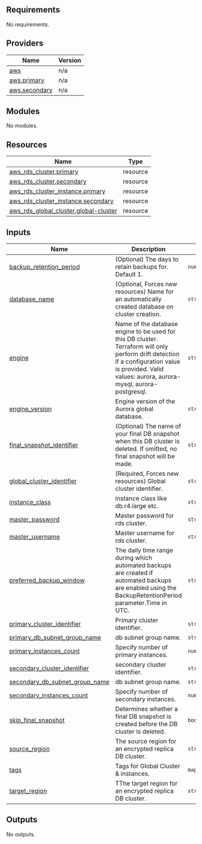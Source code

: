 <!-- BEGIN_TF_DOCS -->
## Requirements

No requirements.

## Providers

| Name | Version |
|------|---------|
| <a name="provider_aws"></a> [aws](#provider\_aws) | n/a |
| <a name="provider_aws.primary"></a> [aws.primary](#provider\_aws.primary) | n/a |
| <a name="provider_aws.secondary"></a> [aws.secondary](#provider\_aws.secondary) | n/a |

## Modules

No modules.

## Resources

| Name | Type |
|------|------|
| [aws_rds_cluster.primary](https://registry.terraform.io/providers/hashicorp/aws/latest/docs/resources/rds_cluster) | resource |
| [aws_rds_cluster.secondary](https://registry.terraform.io/providers/hashicorp/aws/latest/docs/resources/rds_cluster) | resource |
| [aws_rds_cluster_instance.primary](https://registry.terraform.io/providers/hashicorp/aws/latest/docs/resources/rds_cluster_instance) | resource |
| [aws_rds_cluster_instance.secondary](https://registry.terraform.io/providers/hashicorp/aws/latest/docs/resources/rds_cluster_instance) | resource |
| [aws_rds_global_cluster.global-cluster](https://registry.terraform.io/providers/hashicorp/aws/latest/docs/resources/rds_global_cluster) | resource |

## Inputs

| Name | Description | Type | Default | Required |
|------|-------------|------|---------|:--------:|
| <a name="input_backup_retention_period"></a> [backup\_retention\_period](#input\_backup\_retention\_period) | (Optional) The days to retain backups for. Default 1. | `number` | `1` | no |
| <a name="input_database_name"></a> [database\_name](#input\_database\_name) | (Optional, Forces new resources) Name for an automatically created database on cluster creation. | `string` | n/a | yes |
| <a name="input_engine"></a> [engine](#input\_engine) | Name of the database engine to be used for this DB cluster. Terraform will only perform drift detection if a configuration value is provided. Valid values: aurora, aurora-mysql, aurora-postgresql. | `string` | n/a | yes |
| <a name="input_engine_version"></a> [engine\_version](#input\_engine\_version) | Engine version of the Aurora global database. | `string` | n/a | yes |
| <a name="input_final_snapshot_identifier"></a> [final\_snapshot\_identifier](#input\_final\_snapshot\_identifier) | (Optional) The name of your final DB snapshot when this DB cluster is deleted. If omitted, no final snapshot will be made. | `string` | `"test-cluster-final"` | no |
| <a name="input_global_cluster_identifier"></a> [global\_cluster\_identifier](#input\_global\_cluster\_identifier) | (Required, Forces new resources) Global cluster identifier. | `string` | n/a | yes |
| <a name="input_instance_class"></a> [instance\_class](#input\_instance\_class) | instance class like db.r4.large etc. | `string` | n/a | yes |
| <a name="input_master_password"></a> [master\_password](#input\_master\_password) | Master password for rds cluster. | `string` | n/a | yes |
| <a name="input_master_username"></a> [master\_username](#input\_master\_username) | Master username for rds cluster. | `string` | n/a | yes |
| <a name="input_preferred_backup_window"></a> [preferred\_backup\_window](#input\_preferred\_backup\_window) | The daily time range during which automated backups are created if automated backups are enabled using the BackupRetentionPeriod parameter.Time in UTC. | `string` | `"03:00-05:00"` | no |
| <a name="input_primary_cluster_identifier"></a> [primary\_cluster\_identifier](#input\_primary\_cluster\_identifier) | Primary cluster identifier. | `string` | n/a | yes |
| <a name="input_primary_db_subnet_group_name"></a> [primary\_db\_subnet\_group\_name](#input\_primary\_db\_subnet\_group\_name) | db subnet group name. | `string` | `"default"` | no |
| <a name="input_primary_instances_count"></a> [primary\_instances\_count](#input\_primary\_instances\_count) | Specify number of primary instances. | `number` | `2` | no |
| <a name="input_secondary_cluster_identifier"></a> [secondary\_cluster\_identifier](#input\_secondary\_cluster\_identifier) | secondary cluster identifier. | `string` | n/a | yes |
| <a name="input_secondary_db_subnet_group_name"></a> [secondary\_db\_subnet\_group\_name](#input\_secondary\_db\_subnet\_group\_name) | db subnet group name. | `string` | `"default"` | no |
| <a name="input_secondary_instances_count"></a> [secondary\_instances\_count](#input\_secondary\_instances\_count) | Specify number of secondary instances. | `number` | `1` | no |
| <a name="input_skip_final_snapshot"></a> [skip\_final\_snapshot](#input\_skip\_final\_snapshot) | Determines whether a final DB snapshot is created before the DB cluster is deleted. | `bool` | `true` | no |
| <a name="input_source_region"></a> [source\_region](#input\_source\_region) | The source region for an encrypted replica DB cluster. | `string` | n/a | yes |
| <a name="input_tags"></a> [tags](#input\_tags) | Tags for Global Cluster & instances. | `map(string)` | `{}` | no |
| <a name="input_target_region"></a> [target\_region](#input\_target\_region) | TThe target region for an encrypted replica DB cluster. | `string` | n/a | yes |

## Outputs

No outputs.
<!-- END_TF_DOCS -->